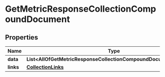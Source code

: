 # GetMetricResponseCollectionCompoundDocument

## Properties
Name | Type | Description | Notes
------------ | ------------- | ------------- | -------------
**data** | **List&lt;AllOfGetMetricResponseCollectionCompoundDocumentDataItems&gt;** |  | 
**links** | [**CollectionLinks**](CollectionLinks.md) |  |  [optional]
